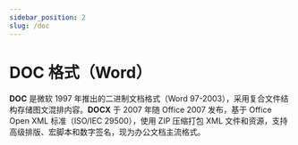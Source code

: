 ```yaml
---
sidebar_position: 2
slug: /doc
---
```


# DOC 格式（Word）

**DOC** 是微软 1997 年推出的二进制文档格式（Word 97-2003），采用复合文件结构存储图文混排内容。**DOCX** 于 2007 年随 Office 2007 发布，基于 Office Open XML 标准（ISO/IEC 29500），使用 ZIP 压缩打包 XML 文件和资源，支持高级排版、宏脚本和数字签名，现为办公文档主流格式。
